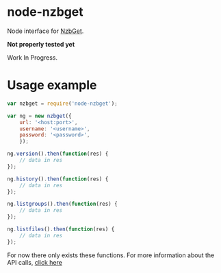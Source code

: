 node-nzbget
================
Node interface for [NzbGet](http://nzbget.net).

**Not properly tested yet**

Work In Progress.

Usage example
================
```javascript
var nzbget = require('node-nzbget');

var ng = new nzbget({
	url: '<host:port>', 
	username: '<username>',
    password: '<password>',
	});

ng.version().then(function(res) {
	// data in res
});

ng.history().then(function(res) {
    // data in res
});

ng.listgroups().then(function(res) {
    // data in res
});

ng.listfiles().then(function(res) {
    // data in res
});
```

For now there only exists these functions.
For more information about the API calls, [click here](http://nzbget.net/RPC_API_reference)
